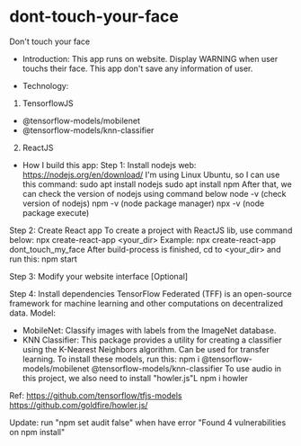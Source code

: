 # dont-touch-your-face
 Don't touch your face

- Introduction:
This app runs on website. Display WARNING when user touchs their face.
This app don't save any information of user.

- Technology:
1. TensorflowJS
 - @tensorflow-models/mobilenet
 - @tensorflow-models/knn-classifier
2. ReactJS

- How I build this app:
Step 1: Install nodejs
web: https://nodejs.org/en/download/
I'm using Linux Ubuntu, so I can use this command:
    sudo apt install nodejs
    sudo apt install npm
After that, we can check the version of nodejs using command below
    node -v (check version of nodejs)
    npm -v  (node package manager) 
    npx -v  (node package execute)

Step 2: Create React app
To create a project with ReactJS lib, use command below:
    npx create-react-app <your_dir>
Example: npx create-react-app dont_touch_my_face
After build-process is finished, cd to <your_dir> and run this:
    npm start

Step 3: Modify your website interface [Optional]

Step 4: Install dependencies
TensorFlow Federated (TFF) is an open-source framework for machine learning and other computations on decentralized data.
Model:
+ MobileNet: Classify images with labels from the ImageNet database.
+ KNN Classifier: This package provides a utility for creating a classifier using the K-Nearest Neighbors algorithm. Can be used for transfer learning.
To install these models, run this:
    npm i @tensorflow-models/mobilenet @tensorflow-models/knn-classifier
To use audio in this project, we also need to install "howler.js"L
    npm i howler

Ref: 
https://github.com/tensorflow/tfjs-models
https://github.com/goldfire/howler.js/

Update: run "npm set audit false" when have error "Found 4 vulnerabilities on npm install"